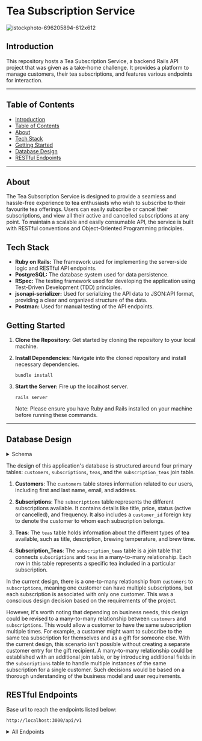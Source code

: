 # Tea Subscription Service
![istockphoto-696205894-612x612](https://github.com/hwryan12/tea_party/assets/116698937/86eab267-68ab-4f51-b7d3-39292556464e)
## Introduction
This repository hosts a Tea Subscription Service, a backend Rails API project that was given as a take-home challenge. It provides a platform to manage customers, their tea subscriptions, and features various endpoints for interaction.

---
## Table of Contents
- [Introduction](#introduction)
- [Table of Contents](#table-of-contents)
- [About](#about)
- [Tech Stack](#tech-stack)
- [Getting Started](#getting-started)
- [Database Design](#database-design)
- [RESTful Endpoints](#restful-endpoints)
---

## About
The Tea Subscription Service is designed to provide a seamless and hassle-free experience to tea enthusiasts who wish to subscribe to their favourite tea offerings. Users can easily subscribe or cancel their subscriptions, and view all their active and cancelled subscriptions at any point. To maintain a scalable and easily consumable API, the service is built with RESTful conventions and Object-Oriented Programming principles.

## Tech Stack
- **Ruby on Rails:** The framework used for implementing the server-side logic and RESTful API endpoints.
- **PostgreSQL:** The database system used for data persistence.
- **RSpec:** The testing framework used for developing the application using Test-Driven Development (TDD) principles.
- **jsonapi-serializer:** Used for serializing the API data to JSON:API format, providing a clear and organized structure of the data.
- **Postman:** Used for manual testing of the API endpoints.

## Getting Started
1. **Clone the Repository:** Get started by cloning the repository to your local machine.
3. **Install Dependencies:** Navigate into the cloned repository and install necessary dependencies.
    
    ```bundle install```
5. **Start the Server:** Fire up the localhost server.
    
    ```rails server```
    
    Note: Please ensure you have Ruby and Rails installed on your machine before running these commands.
---
## Database Design
<details>
<summary> Schema </summary>
<br>

![Screenshot 2023-06-08 at 7 01 41 AM](https://github.com/hwryan12/tea_party/assets/116698937/da90c416-c003-4d29-83bd-58a498447a4d)

</details>


The design of this application's database is structured around four primary tables: `customers`, `subscriptions`, `teas`, and the `subscription_teas` join table. 

1. **Customers**: The `customers` table stores information related to our users, including first and last name, email, and address.

2. **Subscriptions**: The `subscriptions` table represents the different subscriptions available. It contains details like title, price, status (active or cancelled), and frequency. It also includes a `customer_id` foreign key to denote the customer to whom each subscription belongs.

3. **Teas**: The `teas` table holds information about the different types of tea available, such as title, description, brewing temperature, and brew time.

4. **Subscription_Teas**: The `subscription_teas` table is a join table that connects `subscriptions` and `teas` in a many-to-many relationship. Each row in this table represents a specific tea included in a particular subscription.

In the current design, there is a one-to-many relationship from `customers` to `subscriptions`, meaning one customer can have multiple subscriptions, but each subscription is associated with only one customer. This was a conscious design decision based on the requirements of the project. 

However, it's worth noting that depending on business needs, this design could be revised to a many-to-many relationship between `customers` and `subscriptions`. This would allow a customer to have the same subscription multiple times. For example, a customer might want to subscribe to the same tea subscription for themselves and as a gift for someone else. With the current design, this scenario isn't possible without creating a separate customer entry for the gift recipient. A many-to-many relationship could be established with an additional join table, or by introducing additional fields in the `subscriptions` table to handle multiple instances of the same subscription for a single customer. Such decisions would be based on a thorough understanding of the business model and user requirements.


## RESTful Endpoints

Base url to reach the endpoints listed below:
```
http://localhost:3000/api/v1
```

<details close>
<summary> All Endpoints </summary>

### Create a new subscription

```http
POST /subscriptions
```

<details close>
<summary>  Details </summary>
<br>

Request: <br>
```json
{
    "subscription": {
        "title": "Monthly Tea Subscription",
        "price": 15.99,
        "status": "active",
        "frequency": "monthly",
        "customer_id": 1,
        "tea_ids": [1]
    }
}
```

| Code | Description |
| :--- | :--- |
| 201 | `Created` |

Response:

```json

{
    "data": {
        "id": "4",
        "type": "subscription",
        "attributes": {
            "id": 4,
            "title": "Monthly Tea Subscription",
            "price": "15.99",
            "status": "active",
            "frequency": "monthly",
            "customer_id": 1,
            "tea_ids": [
                1
            ]
        }
    }
}
```

| Code | Description |
| :--- | :--- |
| 404 | `NOT FOUND` |

Response:

```json

{
    "error": [
        "title": "NOT FOUND",
        "status": "404"
    ]
}
```

</details>

---

### Cancel a subscription

```http
PUT /subscriptions/:id
```

<details close>
<summary>  Details </summary>
<br>

Request: <br>
```json
{
    "subscription": {
        "status": "cancelled"
    }
}
```

| Code | Description |
| :--- | :--- |
| 204 | `OK` |

Response:

```json
{
    "data": {
        "id": "1",
        "type": "subscription",
        "attributes": {
            "id": 1,
            "title": "Monthly Tea Subscription",
            "price": "15.99",
            "status": "cancelled",
            "frequency": "monthly",
            "customer_id": 1,
            "tea_ids": [
                1,
                2
            ]
        }
    }
}
```

| Code | Description |
| :--- | :--- |
| 404 | `NOT FOUND` |

Response:

```json

{
    "error": [
        "title": "NOT FOUND",
        "status": "404"
    ]
}
```

</details>

---

### Get all of a customer's subscriptions(active or cancelled)

```http
GET /customers/:id/subscriptions
```

<details close>
<summary>  Details </summary>
<br>

Request: <br>
```json
  "customer_id": 1
```

| Code | Description |
| :--- | :--- |
| 200 | `OK` |

Response:

```json
{
    "data": [
        {
            "id": "1",
            "type": "subscription",
            "attributes": {
                "id": 1,
                "title": "Monthly Tea Subscription",
                "price": "15.99",
                "status": "cancelled",
                "frequency": "monthly",
                "customer_id": 1,
                "tea_ids": [
                    1,
                    2
                ]
            }
        },
        {
            "id": "2",
            "type": "subscription",
            "attributes": {
                "id": 2,
                "title": "Monthly Tea Subscription",
                "price": "15.99",
                "status": "cancelled",
                "frequency": "monthly",
                "customer_id": 1,
                "tea_ids": [
                    1,
                    2
                ]
            }
        }, (etc.)
    ]
}
```

</details>

--- 

</details>
</details>
